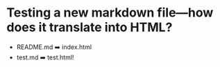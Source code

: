 # Testing a new markdown file—how does it translate into HTML?

- README.md ➡️ index.html
- test.md ➡️ test.html!
